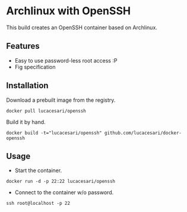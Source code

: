 # Archlinux with OpenSSH

This build creates an OpenSSH container based on Archlinux.

## Features

 * Easy to use password-less root access :P
 * Fig specification

## Installation
  Download a prebuilt image from the registry.
  ```
  docker pull lucacesari/openssh
  ```

  Build it by hand.
  ```
  docker build -t="lucacesari/openssh" github.com/lucacesari/docker-openssh
  ```

## Usage
  * Start the container.
  ```
  docker run -d -p 22:22 lucacesari/openssh
  ```

  * Connect to the container w/o password.
  ```
  ssh root@localhost -p 22
  ```

